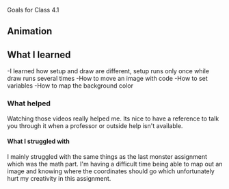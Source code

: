 Goals for Class 4.1

Animation
----

## What I learned

-I learned how setup and draw are different, setup runs only once while draw runs several times
-How to move an image with code -How to set variables
-How to map the background color

### What helped

Watching those videos really helped me.
Its nice to have a reference to talk you through it when a professor or outside help isn't available.

#### What I struggled with

I mainly struggled with the same things as the last monster assignment which was the math part.
I'm having a difficult time being able to map out an image and knowing where the coordinates should go which unfortunately hurt my creativity in this assignment.

